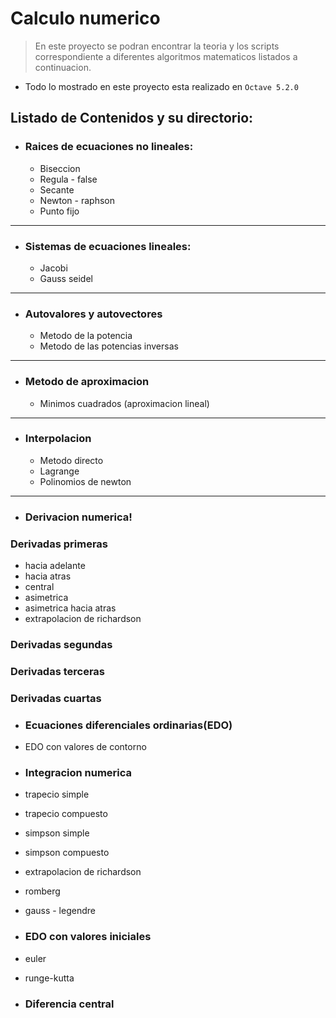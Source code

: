 # Calculo numerico
> En este proyecto se podran encontrar la teoria y los scripts correspondiente a diferentes algoritmos matematicos listados a continuacion.

- Todo lo mostrado en este proyecto esta realizado en `Octave 5.2.0`

## Listado de Contenidos y su directorio:
- ### Raices de ecuaciones no lineales:
    + Biseccion
    + Regula - false
    + Secante
    + Newton - raphson
    + Punto fijo
----------------------------------------
- ### Sistemas de ecuaciones lineales:
    + Jacobi
    + Gauss seidel
--------------------------------------------
- ### Autovalores y autovectores
    + Metodo de la potencia
    + Metodo de las potencias inversas
---------------------------------------------
- ### Metodo de aproximacion

    + Minimos cuadrados (aproximacion lineal)
------------------------------------------------------
- ### Interpolacion

    + Metodo directo
    + Lagrange
    + Polinomios de newton

----------------------------------------------
- ### Derivacion numerica!

### Derivadas primeras

- hacia adelante
- hacia atras
- central
- asimetrica
- asimetrica hacia atras
- extrapolacion de richardson

### Derivadas segundas
### Derivadas terceras
### Derivadas cuartas

- ### Ecuaciones diferenciales ordinarias(EDO)

- EDO con valores de contorno

- ### Integracion numerica

- trapecio simple
- trapecio compuesto
- simpson simple
- simpson compuesto
- extrapolacion de richardson

- romberg
- gauss - legendre

- ### EDO con valores iniciales

- euler
- runge-kutta


- ### Diferencia central

